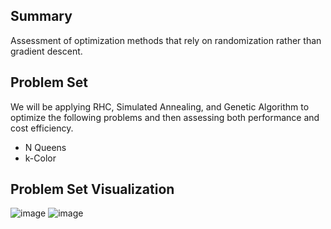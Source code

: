 ## Summary
Assessment of optimization methods that rely on randomization rather than gradient descent.

## Problem Set
We will be applying RHC, Simulated Annealing, and Genetic Algorithm to optimize the following problems and then assessing both performance and cost efficiency.
- N Queens
- k-Color

## Problem Set Visualization
![image](https://github.com/user-attachments/assets/ceee8408-6114-46ca-8e0b-aafa9abf3460)
![image](https://github.com/user-attachments/assets/f9c9f920-d33e-4936-a433-21d54d01090f)
